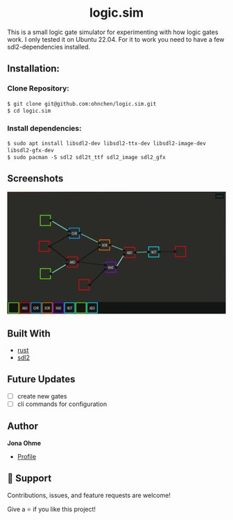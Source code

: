 <h1 align="center">logic.sim</h1>

This is a small logic gate simulator for experimenting with how logic gates work. I only tested it on Ubuntu 22.04. For it to work you need to have a few sdl2-dependencies installed.

## Installation:

### Clone Repository:
```console
$ git clone git@github.com:ohnchen/logic.sim.git
$ cd logic.sim
```

### Install dependencies:
```console
$ sudo apt install libsdl2-dev libsdl2-ttx-dev libsdl2-image-dev libsdl2-gfx-dev
$ sudo pacman -S sdl2 sdl2t_ttf sdl2_image sdl2_gfx
```


## Screenshots

![simple logic gate screenshot](/screenshots/example1.png "Example 1")


## Built With

- [rust](https://www.rust-lang.org/)
- [sdl2](https://docs.rs/sdl2/latest/sdl2/)


## Future Updates

- [ ] create new gates
- [ ] cli commands for configuration

## Author

**Jona Ohme**

- [Profile](https://github.com/ohnchen "ohnchen")

## 🤝 Support

Contributions, issues, and feature requests are welcome!

Give a ⭐️ if you like this project!

